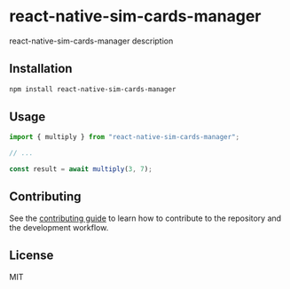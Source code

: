 # react-native-sim-cards-manager

react-native-sim-cards-manager description

## Installation

```sh
npm install react-native-sim-cards-manager
```

## Usage

```js
import { multiply } from "react-native-sim-cards-manager";

// ...

const result = await multiply(3, 7);
```

## Contributing

See the [contributing guide](CONTRIBUTING.md) to learn how to contribute to the repository and the development workflow.

## License

MIT
